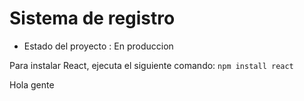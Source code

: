 <h1> Sistema de registro </h1>

- Estado del proyecto : En produccion

Para instalar React, ejecuta el siguiente comando: `npm install react`

Hola gente
